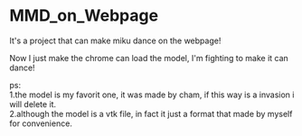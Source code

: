 # MMD_on_Webpage
It's a project that can make miku dance on the webpage!

Now I just make the chrome can load the model, I'm fighting to make it can dance!

ps:<br>
1.the model is my favorit one, it was made by cham, if this way is a invasion i will delete it.<br>
2.although the model is a vtk file, in fact it just a format that made by myself for convenience.
